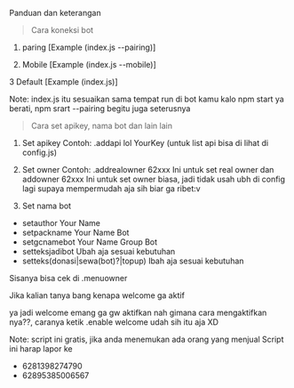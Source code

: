 Panduan dan keterangan

> Cara koneksi bot 
1. paring [Example (index.js --pairing)]

2. Mobile [Example (index.js --mobile)]

3 Default [Example (index.js)]

Note: index.js itu sesuaikan sama tempat run di bot kamu kalo npm start ya berati, npm srart --pairing begitu juga seterusnya



> Cara set apikey, nama bot dan lain lain
1. Set apikey 
Contoh: .addapi lol YourKey (untuk list api bisa di lihat di config.js)

2. Set owner
Contoh: .addrealowner 62xxx Ini untuk set real owner dan addowner 62xxx Ini untuk set owner biasa, jadi tidak usah ubh di config lagi supaya mempermudah aja sih biar ga ribet:v

3. Set nama bot

- setauthor Your Name
- setpackname Your Name Bot
- setgcnamebot Your Name Group Bot
- setteksjadibot Ubah aja sesuai kebutuhan
- setteks(donasi|sewa(bot)?|topup) Ibah aja sesuai kebutuhan

Sisanya bisa cek di .menuowner



Jika kalian tanya bang kenapa welcome ga aktif

ya jadi welcome emang ga gw aktifkan nah gimana cara mengaktifkan nya??, caranya ketik .enable welcome udah sih itu aja XD



Note: script ini gratis, jika anda menemukan ada orang yang menjual Script ini harap lapor ke
- 6281398274790
- 62895385006567